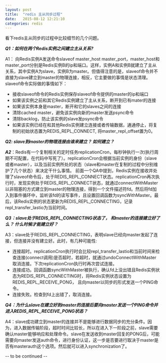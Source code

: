 ```yaml
---
layout: post
title:  "redis 主从同步过程"
date:   2015-08-12 12:21:10
categories: redis
---
```

看下redis主从同步的过程中比较细节的几个问题。

***Q1：如何在两个Redis实例之间建立主从关系?***

A1： 向Redis实例A发送命令slaveof master\_host master\_port，master\_host和master\_port分别是Redis实例B的ip和端口。这样，实例A和实例B就建立了主从关系，其中实例A为slave，实例B为master。但值得注意的是，slaveof命令并不直接为slave建立到master的物理连接，相反，它主要做的事情是状态清理。slaveof命令实际做的事情如下：

-   接收slaveof命令的Redis实例保存slaveof命令提供的master的ip和端口
-   如果该实例之前和其它Redis实例建立了主从关系，断开到已有mater的连接  
-   如果该实例本身是master，断开和它的slaves之间的连接
-   清除cached master，避免该实例向新的master发送psync命令
-   清除backlog，防止该实例的slave发psync命令
-   如果该实例已经在和其他Redis实例建立连接或者传输数据，通通停止，将复制的初始状态置为REDIS\_REPL\_CONNECT, 将master\_repl\_offset置为0。

***Q2: slave到master的物理连接由谁来建立？ 如何建立？***

***A2***：Redis有一个复制相关的定时任务replicationCron，每秒钟执行一次(执行周期不可配置，在代码中写死了）。replicationCron会根据当前实例的身份（slave或者master），以及当前实例所处的状态（slave和master在复制的过程中分别维护了几个状态）来决定干什么事情。 前面一个QA中提到，Redis实例在接收并处理了slaveof命令后，处于REDIS\_REPL\_CONNECT状态。replicationCron再次执行时，发现实例处于REDIS\_REPL\_CONNECT状态，就通过connectWithMaster以非阻塞的方式建立到master的物理连接，得到一个文件描述符fd。然后将fd加入到事件循环中，监听该fd的读写事件，且设置回调函数为syncWithMaster。最后，该Redis实例的状态更新为REDIS\_REPL\_CONNECTING，记录repl\_transfer\_lastio为当前时间。

***Q3：slave处于REDIS\_REPL\_CONNECTING状态了， 和master的连接建立好了么？ 什么时候才能建立好？***

A3：slave处于REDIS\_REPL\_CONNECTING，表明slave已经向master发起了连接，但连接并没有建立好。此时，有几种可能性: 

- 连接超时。replicationCron执行时会比较repl\_transfer\_lastio和当前时间来检查连接(connect调用)是否超时，若超时，就通过undoConnectWithMaster取消连接。下次replicationCron执行时再次尝试连接。
- 连接成功。回调函数syncWithMaster被执行，确认fd上没出错且Redis实例状态为REDIS\_REPL\_CONNECTING时，将Redis实例状态设置为REDIS\_REPL\_RECEIVE\_PONG， 且向master以同步的形式发送一个PING命令。
- 连接失败。检查到fd上出错了，取消连接。

***Q4：为什么slave在建立好到master的连接后要向master发送一个PING命令并进入REDIS\_REPL\_RECEIVE\_PONG状态？***

A4：slave成功建立到master的连接并不是能够进行数据同步的充分条件。因为，进入数据传输阶段，超时时间比较长，所以在进入下一阶段之前，slave需要确认master能够响应和处理命令。slave在发送收到master回复的PONG后，可能需要向master发送auth命令，进行身份认证，这一步是否要进行取决于master是否有masterauth这个选项。然后就可以进入synchronization了。

-- to be continued --
